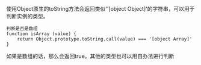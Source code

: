 使用Object原生的toString方法会返回类似''\[object Object\]'的字符串，可以用于判断实例的类型。

```
判断是否是数组
function isArray (value) {
    return Object.prototype.toString.call(value) === '[object Array]'
}
```

如果是数组的话，那么会返回true。其他的类型也可以用自办法进行判断



